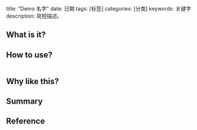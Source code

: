 title: "Demo 名字"
date: 日期
tags: [标签]
categories: [分类]
keywords: 关键字
description: 简短描述。

<!--此处开始正文-->

## What is it?



## How to use?

```objective-c

```

## Why like this?

## Summary

## Reference
